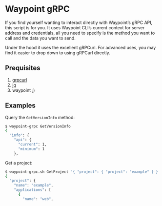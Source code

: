 # Waypoint gRPC

If you find yourself wanting to interact directly with Waypoint’s gRPC API, this
script is for you. It uses Waypoint CLI’s current context for server address and
credentials, all you need to specify is the method you want to call and the data
you want to send.

Under the hood it uses the excellent gRPCurl. For advanced uses, you may find it
easier to drop down to using gRPCurl directly.

## Prequisites

1. [grpcurl](https://github.com/fullstorydev/grpcurl#installation)
2. [jq](https://stedolan.github.io/jq/download/)
3. waypoint ;)

## Examples

Query the `GetVersionInfo` method:

```sh
$ waypoint-grpc GetVersionInfo
{
  "info": {
    "api": {
      "current": 1,
      "minimum": 1
    },
```

Get a project:

```sh
$ waypoint-grpc.sh GetProject '{ "project": { "project": "example" } }'
{
  "project": {
    "name": "example",
    "applications": [
      {
        "name": "web",
```
